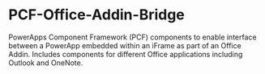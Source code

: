 # PCF-Office-Addin-Bridge
PowerApps Component Framework (PCF) components to enable interface between a PowerApp embedded within an iFrame as part of an Office Addin. Includes components for different Office applications including Outlook and OneNote.
